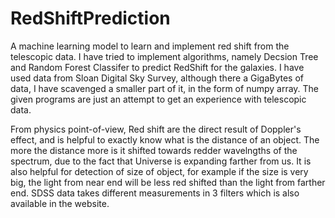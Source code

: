 # RedShiftPrediction
A machine learning model to learn and implement red shift from the telescopic data.
I have tried to implement algorithms, namely Decsion Tree and Random Forest Classifer to predict RedShift for the galaxies. 
I have used data from Sloan Digital Sky Survey, although there a GigaBytes of data, I have scavenged a smaller part of it, in the form of numpy array.
The given programs are just an attempt to get an experience with telescopic data.

From physics point-of-view, Red shift are the direct result of Doppler's effect, and is helpful to exactly know what is the distance of an object. 
The more the distance more is it shifted towards redder wavelngths of the spectrum, due to the fact that Universe is expanding farther from us.
It is also helpful for detection of size of object, for example if the size is very big, the light from near end will be less red shifted than the light from farther end.
SDSS data takes different measurements in 3 filters which is also available in the website.
